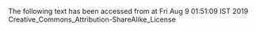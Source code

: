 The following text has been accessed from at Fri Aug 9 01:51:09 IST 2019
Creative_Commons_Attribution-ShareAlike_License
